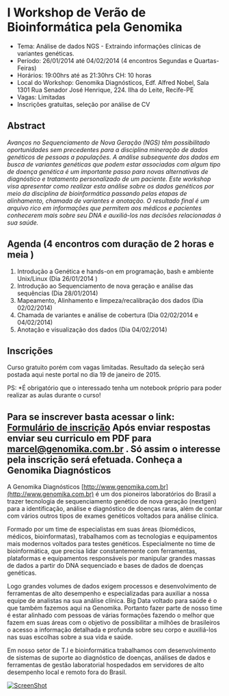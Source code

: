 I Workshop de Verão de Bioinformática pela Genomika
===============================

+ Tema: Análise de dados NGS -  Extraindo informações clínicas de variantes genéticas.
+ Período:  26/01/2014 até 04/02/2014  (4 encontros Segundas e Quartas-Feiras)
+ Horários: 19:00hrs até as 21:30hrs   CH: 10 horas 
+ Local do Workshop:  Genomika Diagnósticos, Edf. Alfred Nobel, Sala 1301  Rua Senador José Henrique, 224. Ilha do Leite, Recife-PE
+ Vagas: Limitadas
+ Inscrições gratuitas, seleção por análise de CV


Abstract
--------

_Avanços no Sequenciamento de Nova Geração (NGS) têm possibilitado oportunidades sem precedentes para a disciplina mineração de dados genéticos de pessoas a populações. A análise subsequente dos dados em busca de variantes genéticas que podem estar associadas com algum tipo de doença genética é um importante passo para novas alternativas de diagnóstico e tratamento personalizado de um paciente. Este workshop visa apresentar como realizar esta análise sobre os dados genéticos por meio da disciplina de bioinformática passando pelas etapas de alinhamento, chamada de variantes e anotação. O resultado final é um arquivo rico em informações que permitem aos médicos e pacientes conhecerem mais sobre seu DNA e auxiliá-los nas decisões relacionadas à sua saúde._


Agenda (4 encontros com duração de 2 horas e meia )
-------------------------------------------

1.  Introdução a Genética e hands-on em programação, bash e ambiente Unix/Linux  (Dia 26/01/2014 )
2.  Introdução ao Sequenciamento de nova geração e análise das sequências (Dia 28/01/2014)
3.  Mapeamento, Alinhamento e limpeza/recalibração dos dados (Dia 02/02/2014)
4.  Chamada de variantes e análise de cobertura (Dia 02/02/2014 e 04/02/2014)
5.  Anotação e visualização dos dados (Dia 04/02/2014)

Inscrições
----------
Curso gratuito porém com vagas limitadas. Resultado da seleção será postada aqui neste portal no dia 19 de janeiro de 2015.

PS: *É obrigatório que o interessado tenha um notebook próprio para poder realizar as aulas durante o curso!

Para se inscrever basta acessar o link: [Formulário de inscrição](http://goo.gl/forms/ZjfIhNUMAs) Após enviar respostas enviar seu curriculo em PDF para marcel@genomika.com.br . Só assim o interesse pela inscrição será efetuada.
Conheça a Genomika Diagnósticos
-------------------------------

A Genomika Diagnósticos [http://www.genomika.com.br](http://www.genomika.com.br) é um dos pioneiros laboratórios do Brasil a trazer tecnologia de sequenciamento genético de nova geração (nextgen) para a identificação, análise e diagnóstico de doenças raras, além de contar com vários outros tipos de exames genéticos voltados para análise clínica.

Formado por um time de especialistas em suas áreas (biomédicos, médicos, bioinformatas), trabalhamos com as tecnologias e equipamentos mais modernos voltados para testes genéticos. Especialmente no time de bioinformática, que precisa lidar constantemente com ferramentas, plataformas e equipamentos responsáveis por manipular grandes massas de dados a partir do DNA sequenciado e bases de dados de doenças genéticas.  

Logo grandes volumes de dados exigem processos e desenvolvimento de ferramentas de alto desempenho e especializadas para auxiliar a nossa equipe de analistas na sua análise clínica.  Big Data voltado para saúde é o que também fazemos aqui na Genomika. Portanto fazer parte de nosso time é estar alinhado com pessoas de várias formações fazendo o melhor que fazem em suas áreas com o objetivo de possibilitar a milhões de brasileiros o acesso a informação detalhada e profunda sobre seu corpo e auxiliá-los nas suas escolhas sobre a sua vida e saúde.

Em nosso setor de T.I e bioinformática trabalhamos com desenvolvimento de sistemas de suporte ao diagnóstico de doenças, análises de dados e ferramentas de gestão laboratorial hospedados em servidores de alto desempenho local e remoto fora do Brasil.

[![ScreenShot](http://i1.ytimg.com/vi/pKA83K7sfS8/maxresdefault.jpg)](https://www.youtube.com/watch?v=pKA83K7sfS8)
